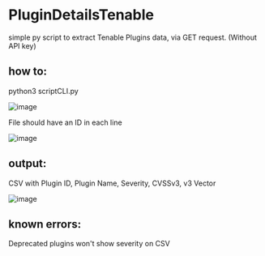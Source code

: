 # PluginDetailsTenable
simple py script to extract Tenable Plugins data, via GET request. (Without API key)

## how to:
python3 scriptCLI.py <FILENAME>

![image](https://github.com/emiromank/PluginDetailsTenable/assets/76065274/ca4cecf0-be65-476c-aeb6-544064891c04)

File should have an ID in each line

![image](https://github.com/emiromank/PluginDetailsTenable/assets/76065274/9ed4fa45-bfdb-4cd4-bf83-6dc535c71f70)


## output:
CSV with Plugin ID, Plugin Name, Severity, CVSSv3, v3 Vector

![image](https://github.com/emiromank/PluginDetailsTenable/assets/76065274/f7f30cae-50fe-4ff0-a868-2605a7194237)

## known errors:
Deprecated plugins won't show severity on CSV


